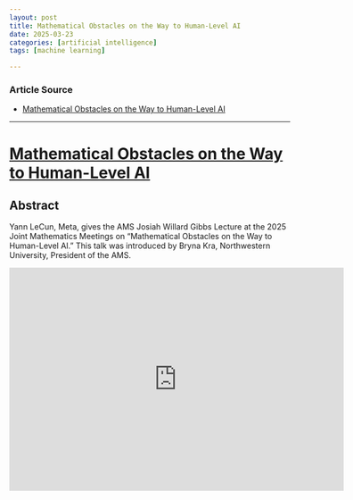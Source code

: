 ```yaml
---
layout: post
title: Mathematical Obstacles on the Way to Human-Level AI
date: 2025-03-23
categories: [artificial intelligence]
tags: [machine learning]

---
```


### Article Source


* [Mathematical Obstacles on the Way to Human-Level AI](https://www.youtube.com/watch?v=ETZfkkv6V7Y)

---



# [Mathematical Obstacles on the Way to Human-Level AI](https://www.youtube.com/watch?v=ETZfkkv6V7Y)


## Abstract

Yann LeCun, Meta, gives the AMS Josiah Willard Gibbs Lecture at the 2025 Joint Mathematics Meetings on “Mathematical Obstacles on the Way to Human-Level AI.” This talk was introduced by Bryna Kra, Northwestern University, President of the AMS.


<iframe width="600" height="400" src="https://www.youtube.com/embed/xL6Y0dpXEwc?si=eJvHx_ei5XYOeEsJ" title="YouTube video player" frameborder="0" allow="accelerometer; autoplay; clipboard-write; encrypted-media; gyroscope; picture-in-picture; web-share" referrerpolicy="strict-origin-when-cross-origin" allowfullscreen></iframe>


